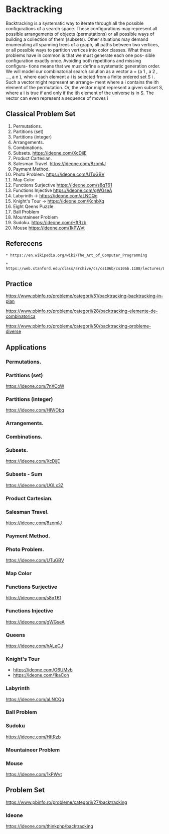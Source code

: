 # Backtracking

Backtracking is a systematic way to iterate through all the possible configurations
of a search space. These configurations may represent all possible arrangements
of objects (permutations) or all possible ways of building a collection of them
(subsets). Other situations may demand enumerating all spanning trees of a graph,
all paths between two vertices, or all possible ways to partition vertices into color
classes.
What these problems have in common is that we must generate each one pos-
sible configuration exactly once. Avoiding both repetitions and missing configura-
tions means that we must define a systematic generation order. We will model our
combinatorial search solution as a vector a = (a 1 , a 2 , ..., a n ), where each element a i
is selected from a finite ordered set S i . Such a vector might represent an arrange-
ment where a i contains the ith element of the permutation. Or, the vector might
represent a given subset S, where a i is true if and only if the ith element of the
universe is in S. The vector can even represent a sequence of moves i

## Classical Problem Set

1.  Permutations.
2.  Partitions (set) 
3.  Partitions (integer)
4.  Arrangements.
5.  Combinations.
6.  Subsets. https://ideone.com/XcDijE
7.  Product Cartesian.
8.  Salesman Travel. https://ideone.com/8zomIJ
9.  Payment Method.
10. Photo Problem. https://ideone.com/UTuGBV
11. Map Color
12. Functions Surjective https://ideone.com/s8qT61
13. Functions Injective https://ideone.com/gWGseA
14. Labyrinth -> https://ideone.com/aLNCQg
15. Knight's Tour -> https://ideone.com/KcnbXq
16. Eight Qeens Puzzle
17. Ball Problem
18. Mountaineer Problem
19. Sudoku. https://ideone.com/HftRzb
20. Mouse https://ideone.com/1kPWvt

## Referecens
 
    * https://en.wikipedia.org/wiki/The_Art_of_Computer_Programming 
    
    * https://web.stanford.edu/class/archive/cs/cs106b/cs106b.1188/lectures/Lecture11/Lecture11.pdf

## Practice

https://www.pbinfo.ro/probleme/categorii/51/backtracking-backtracking-in-plan

https://www.pbinfo.ro/probleme/categorii/28/backtracking-elemente-de-combinatorica

https://www.pbinfo.ro/probleme/categorii/50/backtracking-probleme-diverse
    
## Applications    
    
###  Permutations.

###  Partitions (set) 

https://ideone.com/7nXCoW 

###  Partitions (integer)  

https://ideone.com/HIWObq 

###  Arrangements.

###  Combinations.

###  Subsets.
https://ideone.com/XcDijE

### Subsets - Sum 
https://ideone.com/UGLx3Z

###  Product Cartesian.

###  Salesman Travel.
https://ideone.com/8zomIJ

###  Payment Method.

###  Photo Problem.

https://ideone.com/UTuGBV

###  Map Color

###  Functions Surjective
https://ideone.com/s8qT61

###  Functions Injective
https://ideone.com/gWGseA

### Queens    
https://ideone.com/hALeCJ

### Knight's Tour
* https://ideone.com/O6UMvb
* https://ideone.com/1kaCoh

### Labyrinth
https://ideone.com/aLNCQg

### Ball Problem

### Sudoku

https://ideone.com/HftRzb

### Mountaineer Problem

### Mouse
https://ideone.com/1kPWvt

## Problem Set

https://www.pbinfo.ro/probleme/categorii/27/backtracking

### Ideone

https://ideone.com/thinkphp/backtracking
